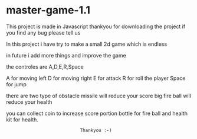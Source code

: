 # master-game-1.1

This project is made in Javascript 
thankyou for downloading the project if you find any bug please tell us


In this project i have try to make a small 2d game
which is endless

in future i add more things and improve the game 

the controles are A,D,E,R,Space

A for moving left 
D for moving right
E for attack
R for roll the player
Space for jump

there are two type of obstacle
missile will reduce your score
big fire ball will reduce your health

you can collect coin to increase score
portion bottle for fire ball and
health kit for health.

                                Thankyou :-)
